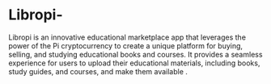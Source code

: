 # Libropi-
Libropi is an innovative educational marketplace app that leverages the power of the Pi cryptocurrency to create a unique platform for buying, selling, and studying educational books and courses. It provides a seamless experience for users to upload their educational materials, including books, study guides, and courses, and make them available .

